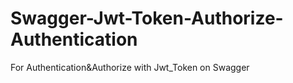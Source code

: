 # Swagger-Jwt-Token-Authorize-Authentication
For Authentication&amp;Authorize with Jwt_Token on Swagger
